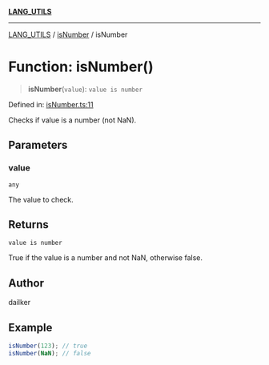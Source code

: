 [**LANG_UTILS**](../../README.md)

***

[LANG_UTILS](../../README.md) / [isNumber](../README.md) / isNumber

# Function: isNumber()

> **isNumber**(`value`): `value is number`

Defined in: [isNumber.ts:11](https://github.com/dailker/everyutil/blob/0868190298b8cf2d6514015ce5723c81497e5681/src/lang/isNumber.ts#L11)

Checks if value is a number (not NaN).

## Parameters

### value

`any`

The value to check.

## Returns

`value is number`

True if the value is a number and not NaN, otherwise false.

## Author

dailker

## Example

```ts
isNumber(123); // true
isNumber(NaN); // false
```
